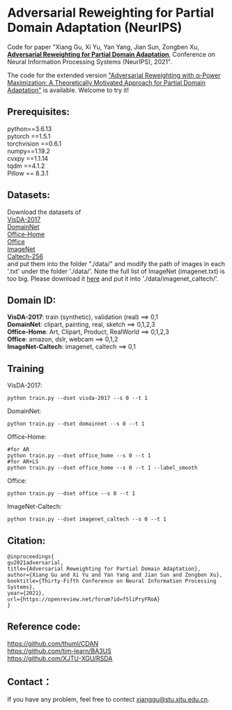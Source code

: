 # Adversarial Reweighting for Partial Domain Adaptation (NeurIPS)
Code for paper "Xiang Gu, Xi Yu, Yan Yang, Jian Sun, Zongben Xu, [**Adversarial Reweighting for Partial Domain Adaptation**](https://papers.nips.cc/paper/2021/hash/7ce3284b743aefde80ffd9aec500e085-Abstract.html), Conference on Neural Information Processing Systems (NeurIPS), 2021".

The code for the extended version ["Adversarial Reweighting with α-Power Maximization: A Theoretically Motivated Approach for Partial Domain Adaptation"](https://github.com/XJTU-XGU/ARPM) is available. Welcome to try it!
## Prerequisites:
python==3.6.13 <br>
pytorch ==1.5.1 <br>
torchvision ==0.6.1 <br>
numpy==1.19.2 <br>
cvxpy ==1.1.14 <br>
tqdm ==4.1.2 <br>
Pillow == 8.3.1
## Datasets:
Download the datasets of <br>
[VisDA-2017](http://ai.bu.edu/visda-2017/) <br> 
[DomainNet](http://ai.bu.edu/M3SDA/) <br>
[Office-Home](https://www.hemanthdv.org/officeHomeDataset.html) <br>
[Office](https://www.cc.gatech.edu/~judy/domainadapt/) <br> 
[ImageNet](https://www.image-net.org/) <br>
[Caltech-256](http://www.vision.caltech.edu/Image_Datasets/Caltech256/) <br>
and put them into the folder "./data/" and modify the path of images in each '.txt' under the folder './data/'. Note the full list of ImageNet (imagenet.txt) is too big. Please download it [here](https://drive.google.com/file/d/1aZGNVO4-6yl7L0ulinDPxo11-RDozeBP/view?usp=sharing) and put it into './data/imagenet_caltech/'. 
## Domain ID:
**VisDA-2017**: train (synthetic), validation (real) ==> 0,1 <br>
**DomainNet**: clipart, painting, real, sketch ==> 0,1,2,3 <br>
**Office-Home**: Art, Clipart, Product, RealWorld ==> 0,1,2,3 <br>
**Office**: amazon, dslr, webcam  ==> 0,1,2 <br>
**ImageNet-Caltech**: imagenet, caltech ==> 0,1 <br>
## Training
VisDA-2017:
```
python train.py --dset visda-2017 --s 0 --t 1
```
DomainNet:
```
python train.py --dset domainnet --s 0 --t 1
```
Office-Home:
```
#for AR
python train.py --dset office_home --s 0 --t 1
#for AR+LS
python train.py --dset office_home --s 0 --t 1 --label_smooth
```
Office:
```
python train.py --dset office --s 0 --t 1
```
ImageNet-Caltech:
```
python train.py --dset imagenet_caltech --s 0 --t 1
```
## Citation:
```
@inproceedings{
gu2021adversarial,
title={Adversarial Reweighting for Partial Domain Adaptation},
author={Xiang Gu and Xi Yu and Yan Yang and Jian Sun and Zongben Xu},
booktitle={Thirty-Fifth Conference on Neural Information Processing Systems},
year={2021},
url={https://openreview.net/forum?id=f5liPryFRoA}
}
```
## Reference code:
https://github.com/thuml/CDAN <br>
https://github.com/tim-learn/BA3US <br>
https://github.com/XJTU-XGU/RSDA
## Contact：
If you have any problem, feel free to contect xianggu@stu.xjtu.edu.cn.

